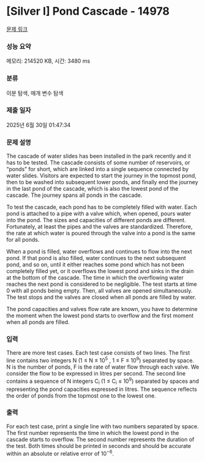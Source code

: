 # [Silver I] Pond Cascade - 14978 

[문제 링크](https://www.acmicpc.net/problem/14978) 

### 성능 요약

메모리: 214520 KB, 시간: 3480 ms

### 분류

이분 탐색, 매개 변수 탐색

### 제출 일자

2025년 6월 30일 01:47:34

### 문제 설명

<p>The cascade of water slides has been installed in the park recently and it has to be tested. The cascade consists of some number of reservoirs, or “ponds” for short, which are linked into a single sequence connected by water slides. Visitors are expected to start the journey in the topmost pond, then to be washed into subsequent lower ponds, and finally end the journey in the last pond of the cascade, which is also the lowest pond of the cascade. The journey spans all ponds in the cascade.</p>

<p>To test the cascade, each pond has to be completely filled with water. Each pond is attached to a pipe with a valve which, when opened, pours water into the pond. The sizes and capacities of different ponds are different. Fortunately, at least the pipes and the valves are standardized. Therefore, the rate at which water is poured through the valve into a pond is the same for all ponds.</p>

<p>When a pond is filled, water overflows and continues to flow into the next pond. If that pond is also filled, water continues to the next subsequent pond, and so on, until it either reaches some pond which has not been completely filled yet, or it overflows the lowest pond and sinks in the drain at the bottom of the cascade. The time in which the overflowing water reaches the next pond is considered to be negligible. The test starts at time 0 with all ponds being empty. Then, all valves are opened simultaneously. The test stops and the valves are closed when all ponds are filled by water.</p>

<p>The pond capacities and valves flow rate are known, you have to determine the moment when the lowest pond starts to overflow and the first moment when all ponds are filled.</p>

### 입력 

 <p>There are more test cases. Each test case consists of two lines. The first line contains two integers N (1 ≤ N ≤ 10<sup>5</sup> , 1 ≤ F ≤ 10<sup>9</sup>) separated by space. N is the number of ponds, F is the rate of water flow through each valve. We consider the flow to be expressed in litres per second. The second line contains a sequence of N integers C<sub>i</sub> (1 ≤ C<sub>i</sub> ≤ 10<sup>9</sup>) separated by spaces and representing the pond capacities expressed in litres. The sequence reflects the order of ponds from the topmost one to the lowest one.</p>

### 출력 

 <p>For each test case, print a single line with two numbers separated by space. The first number represents the time in which the lowest pond in the cascade starts to overflow. The second number represents the duration of the test. Both times should be printed in seconds and should be accurate within an absolute or relative error of 10<sup>−6</sup>.</p>

